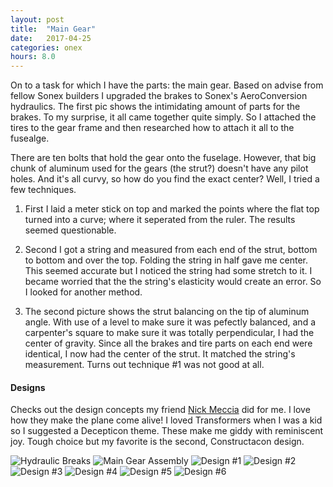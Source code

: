 ```yaml
---
layout: post
title:  "Main Gear"
date:   2017-04-25 
categories: onex
hours: 8.0
---
```


On to a task for which I have the parts: the main gear.  Based on advise from fellow Sonex builders I upgraded the brakes to Sonex's AeroConversion hydraulics.  The first pic shows the intimidating amount of parts for the brakes.  To my surprise, it all came together quite simply.  So I attached the tires to the gear frame and then researched how to attach it all to the fusealge.  
  
There are ten bolts that hold the gear onto the fuselage.  However, that big chunk of aluminum used for the gears (the strut?) doesn't have any pilot holes. And it's all curvy, so how do you find the exact center?  Well, I tried a few techniques.  

 1) First I laid a meter stick on top and marked the points where the flat top turned into a curve; where it seperated from the ruler.  The results seemed questionable.  
 
 2) Second I got a string and measured from each end of the strut, bottom to bottom and over the top.  Folding the string in half gave me center.  This seemed accurate but I noticed the string had some stretch to it.  I became worried that the the string's elasticity would create an error.  So I looked for another method.
 
 3) The second picture shows the strut balancing on the tip of aluminum angle. With use of a level to make sure it was pefectly balanced, and a carpenter's square to make sure it was totally perpendicular, I had the center of gravity.  Since all the brakes and tire parts on each end were identical, I now had the center of the strut.  It matched the string's measurement.  Turns out technique #1 was not good at all.
 
#### Designs

Checks out the design concepts my friend [Nick Meccia](http://nickmeccia.tumblr.com/) did for me.  I love how they make the plane come alive!  I loved Transformers when I was a kid so I suggested a Decepticon theme.  These make me giddy with reminiscent joy.  Tough choice but my favorite is the second, Constructacon design.

![Hydraulic Breaks](/onex/img/2017-04-25/1.jpg)
![Main Gear Assembly](/onex/img/2017-04-25/2.jpg)
![Design #1](/onex/img/2017-04-25/01.png)
![Design #2](/onex/img/2017-04-25/02.png)
![Design #3](/onex/img/2017-04-25/03.png)
![Design #4](/onex/img/2017-04-25/04.png)
![Design #5](/onex/img/2017-04-25/05.png)
![Design #6](/onex/img/2017-04-25/06.png)
